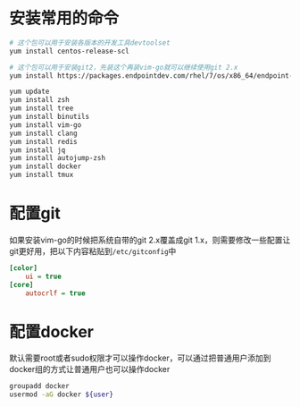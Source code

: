 # 安装常用的命令
```sh
# 这个包可以用于安装各版本的开发工具devtoolset
yum install centos-release-scl

# 这个包可以用于安装git2，先装这个再装vim-go就可以继续使用git 2.x
yum install https://packages.endpointdev.com/rhel/7/os/x86_64/endpoint-repo.x86_64.rpm

yum update
yum install zsh
yum install tree
yum install binutils
yum install vim-go
yum install clang
yum install redis
yum install jq
yum install autojump-zsh
yum install docker
yum install tmux
```


# 配置git
如果安装vim-go的时候把系统自带的git 2.x覆盖成git 1.x，则需要修改一些配置让git更好用，把以下内容粘贴到`/etc/gitconfig`中
```ini
[color]
    ui = true
[core]
    autocrlf = true
```


# 配置docker
默认需要root或者sudo权限才可以操作docker，可以通过把普通用户添加到docker组的方式让普通用户也可以操作docker
```sh
groupadd docker
usermod -aG docker ${user}
```